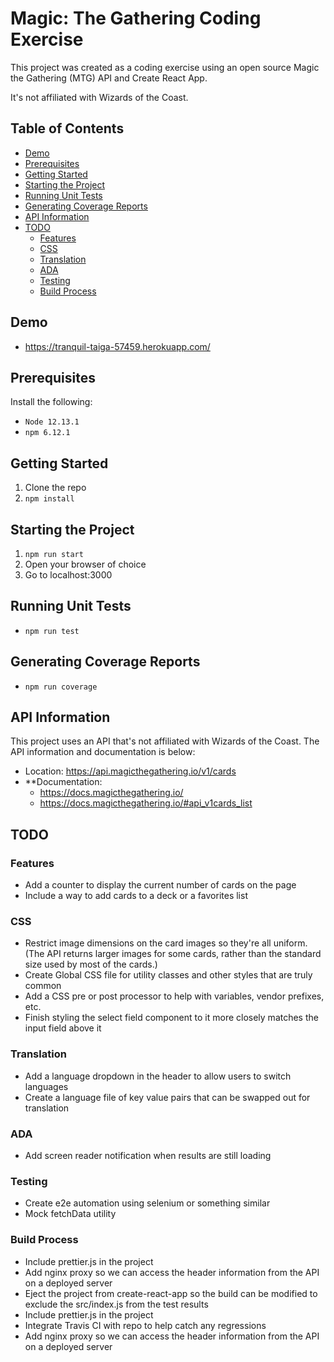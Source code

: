 # Magic: The Gathering Coding Exercise
This project was created as a coding exercise using an open source Magic the Gathering (MTG) API and Create React App.

It's not affiliated with Wizards of the Coast.

## Table of Contents
- [Demo](#demo)
- [Prerequisites](#prerequisites)
- [Getting Started](#getting-started)
- [Starting the Project](#starting-the-project)
- [Running Unit Tests](#running-unit-tests)
- [Generating Coverage Reports](#generating-coverage-reports)
- [API Information](#api-information)
- [TODO](#todo)
  * [Features](#features)
  * [CSS](#css)
  * [Translation](#translation)
  * [ADA](#ada)
  * [Testing](#testing)
  * [Build Process](#build-process)

## Demo
* https://tranquil-taiga-57459.herokuapp.com/

## Prerequisites
Install the following:
* `Node 12.13.1`
* `npm 6.12.1`

## Getting Started
1. Clone the repo
2. `npm install`

## Starting the Project
1. `npm run start`
2. Open your browser of choice
3. Go to localhost:3000

## Running Unit Tests
* `npm run test`

## Generating Coverage Reports
* `npm run coverage`

## API Information
This project uses an API that's not affiliated with Wizards of the Coast. The API information and documentation is below:

* Location: https://api.magicthegathering.io/v1/cards
* **Documentation:
    * https://docs.magicthegathering.io/
    * https://docs.magicthegathering.io/#api_v1cards_list

## TODO
### Features
* Add a counter to display the current number of cards on the page
* Include a way to add cards to a deck or a favorites list


### CSS
* Restrict image dimensions on the card images so they're all uniform. (The API returns larger images for some cards, rather than the standard size used by most of the cards.)
* Create Global CSS file for utility classes and other styles that are truly common
* Add a CSS pre or post processor to help with variables, vendor prefixes, etc.
* Finish styling the select field component to it more closely matches the input field above it

### Translation
* Add a language dropdown in the header to allow users to switch languages
* Create a language file of key value pairs that can be swapped out for translation

### ADA
* Add screen reader notification when results are still loading

### Testing
* Create e2e automation using selenium or something similar
* Mock fetchData utility

### Build Process
* Include prettier.js in the project
* Add nginx proxy so we can access the header information from the API on a deployed server
* Eject the project from create-react-app so the build can be modified to exclude the src/index.js from the test results
* Include prettier.js in the project
* Integrate Travis CI with repo to help catch any regressions
* Add nginx proxy so we can access the header information from the API on a deployed server

